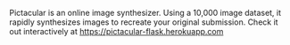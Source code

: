 Pictacular is an online image synthesizer. 
Using a 10,000 image dataset, it rapidly synthesizes images to recreate your original submission. 
Check it out interactively at https://pictacular-flask.herokuapp.com
